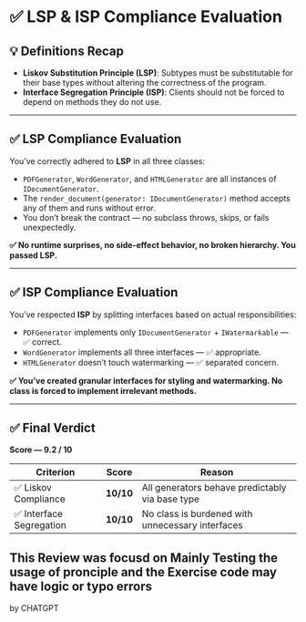 # ✅ LSP & ISP Compliance Evaluation

## 💡 Definitions Recap

- **Liskov Substitution Principle (LSP)**: Subtypes must be substitutable for their base types without altering the correctness of the program.
- **Interface Segregation Principle (ISP)**: Clients should not be forced to depend on methods they do not use.

---

## ✅ LSP Compliance Evaluation

You’ve correctly adhered to **LSP** in all three classes:

- `PDFGenerator`, `WordGenerator`, and `HTMLGenerator` are all instances of `IDocumentGenerator`.
- The `render_document(generator: IDocumentGenerator)` method accepts any of them and runs without error.
- You don’t break the contract — no subclass throws, skips, or fails unexpectedly.

**✅ No runtime surprises, no side-effect behavior, no broken hierarchy. You passed LSP.**

---

## ✅ ISP Compliance Evaluation

You’ve respected **ISP** by splitting interfaces based on actual responsibilities:

- `PDFGenerator` implements only `IDocumentGenerator` + `IWatermarkable` — ✅ correct.
- `WordGenerator` implements all three interfaces — ✅ appropriate.
- `HTMLGenerator` doesn’t touch watermarking — ✅ separated concern.

**✅ You’ve created granular interfaces for styling and watermarking. No class is forced to implement irrelevant methods.**

---

## ✅ Final Verdict

**Score — 9.2 / 10**

| Criterion              | Score     | Reason                                                                 |
|------------------------|-----------|------------------------------------------------------------------------|
| ✅ Liskov Compliance   | **10/10** | All generators behave predictably via base type                        |
| ✅ Interface Segregation | **10/10** | No class is burdened with unnecessary interfaces                        |

This Review was focusd on Mainly Testing the usage of pronciple and the Exercise code may have logic or typo errors
---
by CHATGPT
